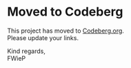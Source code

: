 # Moved to Codeberg

This project has moved to [Codeberg.org][1].  
Please update your links.

Kind regards,  
FWieP

[1]: https://codeberg.org/fwiep/fwiepplyr
